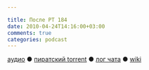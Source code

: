 ```yaml
---

title: После РТ 184
date: 2010-04-24T14:16:00+03:00
comments: true
categories: podcast
---
```

[аудио](http://cdn.radio-t.com/rt184post.mp3) ● [пиратский torrent](http://pirates.radio-t.com/torrents/rt184post.mp3.torrent) ● [лог чата](http://chat.radio-t.com/logs/radio-t-184.html) ● [wiki](http://wiki.radio-t.com/%D0%9F%D0%BE%D1%81%D0%BB%D0%B5_%D0%A0%D0%A2_184)<audio src="http://cdn.radio-t.com/rt184post.mp3" preload="none">
